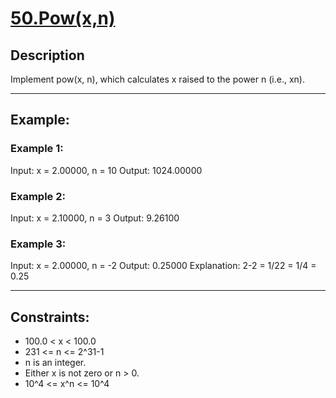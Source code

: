 # [50.Pow(x,n)](https://leetcode.com/problems/powx-n/)


## Description

Implement pow(x, n), which calculates x raised to the power n (i.e., xn).

---

## Example:
    
### Example 1:

Input: x = 2.00000, n = 10
Output: 1024.00000


### Example 2:

Input: x = 2.10000, n = 3
Output: 9.26100

### Example 3:

Input: x = 2.00000, n = -2
Output: 0.25000
Explanation: 2-2 = 1/22 = 1/4 = 0.25

---

## Constraints:

- 100.0 < x < 100.0
- 231 <= n <= 2^31-1
- n is an integer.
- Either x is not zero or n > 0.
- 10^4 <= x^n <= 10^4